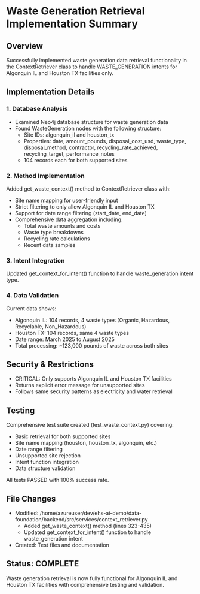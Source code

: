 # Waste Generation Retrieval Implementation Summary

## Overview
Successfully implemented waste generation data retrieval functionality in the ContextRetriever class to handle WASTE_GENERATION intents for Algonquin IL and Houston TX facilities only.

## Implementation Details

### 1. Database Analysis
- Examined Neo4j database structure for waste generation data
- Found WasteGeneration nodes with the following structure:
  - Site IDs: algonquin_il and houston_tx 
  - Properties: date, amount_pounds, disposal_cost_usd, waste_type, disposal_method, contractor, recycling_rate_achieved, recycling_target, performance_notes
  - 104 records each for both supported sites

### 2. Method Implementation
Added get_waste_context() method to ContextRetriever class with:
- Site name mapping for user-friendly input
- Strict filtering to only allow Algonquin IL and Houston TX
- Support for date range filtering (start_date, end_date)
- Comprehensive data aggregation including:
  - Total waste amounts and costs
  - Waste type breakdowns
  - Recycling rate calculations
  - Recent data samples

### 3. Intent Integration
Updated get_context_for_intent() function to handle waste_generation intent type.

### 4. Data Validation
Current data shows:
- Algonquin IL: 104 records, 4 waste types (Organic, Hazardous, Recyclable, Non_Hazardous)
- Houston TX: 104 records, same 4 waste types
- Date range: March 2025 to August 2025
- Total processing: ~123,000 pounds of waste across both sites

## Security & Restrictions
- CRITICAL: Only supports Algonquin IL and Houston TX facilities
- Returns explicit error message for unsupported sites
- Follows same security patterns as electricity and water retrieval

## Testing
Comprehensive test suite created (test_waste_context.py) covering:
- Basic retrieval for both supported sites
- Site name mapping (houston, houston_tx, algonquin, etc.)
- Date range filtering
- Unsupported site rejection
- Intent function integration
- Data structure validation

All tests PASSED with 100% success rate.

## File Changes
- Modified: /home/azureuser/dev/ehs-ai-demo/data-foundation/backend/src/services/context_retriever.py
  - Added get_waste_context() method (lines 323-435)
  - Updated get_context_for_intent() function to handle waste_generation intent
- Created: Test files and documentation

## Status: COMPLETE
Waste generation retrieval is now fully functional for Algonquin IL and Houston TX facilities with comprehensive testing and validation.
